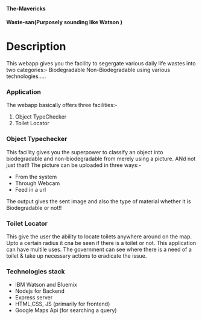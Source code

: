 #### The-Mavericks

#### Waste-san(Purposely sounding like Watson )

# Description
This webapp gives you the facility to segergate various daily life wastes into two categories:-
Biodegradable
Non-Biodegradable using various technologies.....

### Application
The webapp basically offers three facilities:-
1. Object TypeChecker
2. Toilet Locator 

### Object Typechecker
This facility gives you the superpower to classify an object into biodegradable and non-biodegradable from merely using a picture.
ANd not just that!!
The picture can be uploaded in three ways:-
* From the system
* Through Webcam
* Feed in a url


The output gives the sent image and also the type of material whether it is Biodegradable or not!! 


### Toilet Locator
This give the user the ability to locate toilets anywhere around on the map. Upto a certain radius it cna be seen if there is a toilet or not. This application can have multile uses. The government can see where there is a need of a toilet & take up necessary actions to eradicate the issue.


### Technologies stack
* IBM Watson and Bluemix
* Nodejs for Backend
* Express server
* HTML,CSS, JS (primarily for frontend)
* Google Maps Api (for searching a query)

